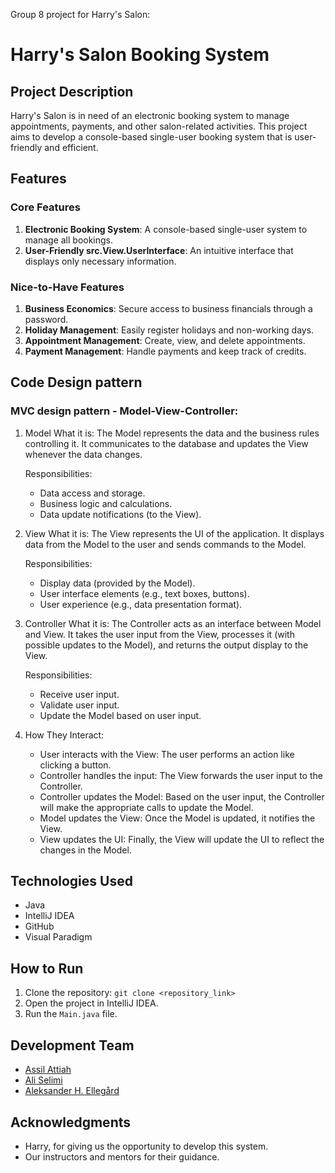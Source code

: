 Group 8 project for Harry's Salon:

# Harry's Salon Booking System

## Project Description

Harry's Salon is in need of an electronic booking system to manage appointments, payments, and other salon-related activities. This project aims to develop a console-based single-user booking system that is user-friendly and efficient.

## Features

### Core Features

1. **Electronic Booking System**: A console-based single-user system to manage all bookings.
2. **User-Friendly src.View.UserInterface**: An intuitive interface that displays only necessary information.

### Nice-to-Have Features

1. **Business Economics**: Secure access to business financials through a password.
2. **Holiday Management**: Easily register holidays and non-working days.
3. **Appointment Management**: Create, view, and delete appointments.
4. **Payment Management**: Handle payments and keep track of credits.

## Code Design pattern

### MVC design pattern - Model-View-Controller: 
1. Model
    What it is:
       The Model represents the data and the business rules controlling it.
       It communicates to the database and updates the View whenever the data changes.
   
    Responsibilities:
      - Data access and storage.
      - Business logic and calculations.
      - Data update notifications (to the View).
        
3. View
    What it is:
       The View represents the UI of the application.
       It displays data from the Model to the user and sends commands to the Model.
   
    Responsibilities:
      - Display data (provided by the Model).
      - User interface elements (e.g., text boxes, buttons).
      - User experience (e.g., data presentation format).
        
5. Controller
    What it is:
       The Controller acts as an interface between Model and View.
       It takes the user input from the View, processes it (with possible updates to the Model), and returns the output display      to the View.

    Responsibilities:
      - Receive user input.
      - Validate user input.
      - Update the Model based on user input.

7. How They Interact:

      - User interacts with the View: The user performs an action like clicking a button.
      - Controller handles the input: The View forwards the user input to the Controller.
      - Controller updates the Model: Based on the user input, the Controller will make the appropriate calls to update the Model.
      - Model updates the View: Once the Model is updated, it notifies the View.
      - View updates the UI: Finally, the View will update the UI to reflect the changes in the Model.

## Technologies Used

- Java
- IntelliJ IDEA
- GitHub
- Visual Paradigm

## How to Run

1. Clone the repository: `git clone <repository_link>`
2. Open the project in IntelliJ IDEA.
3. Run the `Main.java` file.

## Development Team

- [Assil Attiah](https://github.com/AssilAttiah)
- [Ali Selimi](https://github.com/AliSelimi)
- [Aleksander H. Ellegård](https://github.com/AlekOmOm)

## Acknowledgments

- Harry, for giving us the opportunity to develop this system.
- Our instructors and mentors for their guidance.
